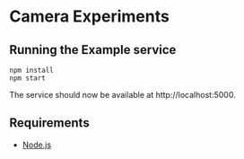 # Camera Experiments

## Running the Example service
```
npm install
npm start
```

The service should now be available at http://localhost:5000.

## Requirements
- [Node.js](https://www.nodejs.org)